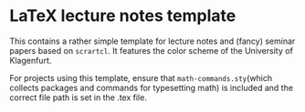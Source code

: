 LaTeX lecture notes template
============================

This contains a rather simple template for lecture notes and (fancy) seminar papers based on `scrartcl`. It features the color scheme of the University of Klagenfurt.

For projects using this template, ensure that `math-commands.sty`(which collects packages and commands for typesetting math) is included and the correct file path is set in the .tex file.